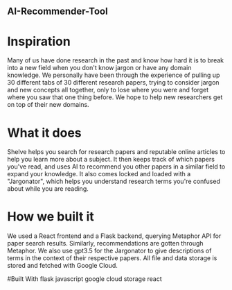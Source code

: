## AI-Recommender-Tool
# Inspiration
Many of us have done research in the past and know how hard it is to break into a new field when you don't know jargon or have any domain knowledge. We personally have been through the experience of pulling up 30 different tabs of 30 different research papers, trying to consider jargon and new concepts all together, only to lose where you were and forget where you saw that one thing before. We hope to help new researchers get on top of their new domains.

# What it does
Shelve helps you search for research papers and reputable online articles to help you learn more about a subject. It then keeps track of which papers you've read, and uses AI to recommend you other papers in a similar field to expand your knowledge. It also comes locked and loaded with a "Jargonator", which helps you understand research terms you're confused about while you are reading.

# How we built it
We used a React frontend and a Flask backend, querying Metaphor API for paper search results. Similarly, recommendations are gotten through Metaphor. We also use gpt3.5 for the Jargonator to give descriptions of terms in the context of their respective papers. All file and data storage is stored and fetched with Google Cloud.

#Built With
flask
javascript
google cloud storage
react


